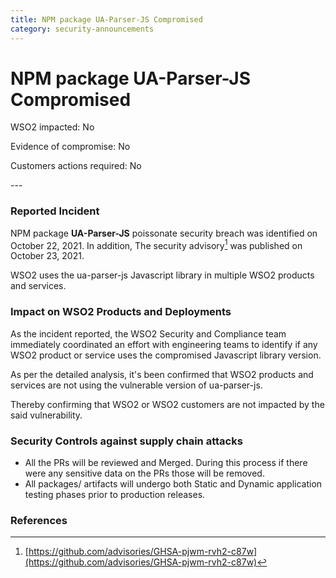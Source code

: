 ```yaml
---
title: NPM package UA-Parser-JS Compromised
category: security-announcements
---
```


# NPM package UA-Parser-JS Compromised

<p class="doc-info">WSO2 impacted: No</p>
<p class="doc-info">Evidence of compromise: No</p>
<p class="doc-info">Customers actions required: No</p>
---

### Reported Incident
NPM package **UA-Parser-JS** poissonate security breach was identified on October 22, 2021. In addition, The security advisory[^1] was published on October 23, 2021.

WSO2 uses the ua-parser-js Javascript library in multiple WSO2 products and services. 


### Impact on WSO2 Products and Deployments
As the incident reported, the WSO2 Security and Compliance team immediately coordinated an effort with engineering teams to identify if any WSO2 product or service uses the compromised Javascript library version.

As per the detailed analysis, it's been confirmed that WSO2 products and services are not using the vulnerable version of ua-parser-js. 

Thereby confirming that WSO2 or WSO2 customers are not impacted by the said vulnerability.


### Security Controls against supply chain attacks
* All the PRs will be reviewed and Merged. During this process if there were any sensitive data on the PRs those will be removed.
* All packages/ artifacts will undergo both Static and Dynamic application testing phases prior to production releases.


### References
[^1]: [https://github.com/advisories/GHSA-pjwm-rvh2-c87w](https://github.com/advisories/GHSA-pjwm-rvh2-c87w)
